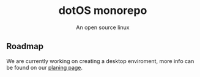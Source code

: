 <div align="center">

# dotOS monorepo
An open source linux 

</div>

## Roadmap
We are currently working on creating a desktop enviroment, more info can be found on our [planing page](https://github.com/orgs/dothq-os/projects/1).
